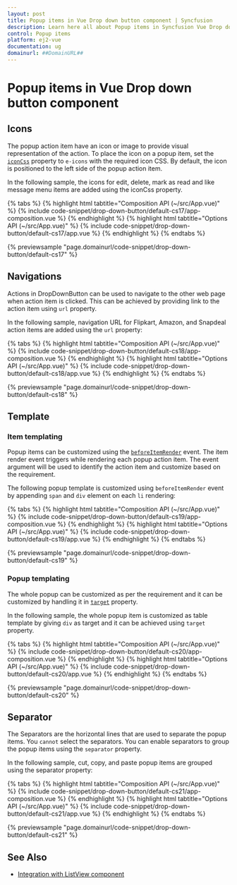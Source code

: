 ```yaml
---
layout: post
title: Popup items in Vue Drop down button component | Syncfusion
description: Learn here all about Popup items in Syncfusion Vue Drop down button component of Syncfusion Essential JS 2 and more.
control: Popup items 
platform: ej2-vue
documentation: ug
domainurl: ##DomainURL##
---
```


# Popup items in Vue Drop down button component

## Icons

The popup action item have an icon or image to provide visual representation of the action. To place the icon on a popup item, set the [`iconCss`](https://ej2.syncfusion.com/vue/documentation/api/drop-down-button/#iconcss) property to `e-icons` with the required icon CSS. By default, the icon is positioned to the left side of the popup action item.

In the following sample, the icons for edit, delete, mark as read  and like message menu items are added using the iconCss property.

{% tabs %}
{% highlight html tabtitle="Composition API (~/src/App.vue)" %}
{% include code-snippet/drop-down-button/default-cs17/app-composition.vue %}
{% endhighlight %}
{% highlight html tabtitle="Options API (~/src/App.vue)" %}
{% include code-snippet/drop-down-button/default-cs17/app.vue %}
{% endhighlight %}
{% endtabs %}
        
{% previewsample "page.domainurl/code-snippet/drop-down-button/default-cs17" %}

## Navigations

Actions in DropDownButton can be used to navigate to the other web page when action item is clicked. This can be achieved by providing link to the action item using `url` property.

In the following sample, navigation URL for Flipkart, Amazon, and Snapdeal action items are added using the `url` property:

{% tabs %}
{% highlight html tabtitle="Composition API (~/src/App.vue)" %}
{% include code-snippet/drop-down-button/default-cs18/app-composition.vue %}
{% endhighlight %}
{% highlight html tabtitle="Options API (~/src/App.vue)" %}
{% include code-snippet/drop-down-button/default-cs18/app.vue %}
{% endhighlight %}
{% endtabs %}
        
{% previewsample "page.domainurl/code-snippet/drop-down-button/default-cs18" %}

## Template

### Item templating

Popup items can be customized using the [`beforeItemRender`](https://ej2.syncfusion.com/vue/documentation/api/drop-down-button/#beforeitemrender) event. The item render event triggers while rendering each popup action item. The event argument will be used to identify the action item and customize based on the requirement.

The following popup template is customized using `beforeItemRender` event by appending `span` and `div` element on each `li` rendering:

{% tabs %}
{% highlight html tabtitle="Composition API (~/src/App.vue)" %}
{% include code-snippet/drop-down-button/default-cs19/app-composition.vue %}
{% endhighlight %}
{% highlight html tabtitle="Options API (~/src/App.vue)" %}
{% include code-snippet/drop-down-button/default-cs19/app.vue %}
{% endhighlight %}
{% endtabs %}
        
{% previewsample "page.domainurl/code-snippet/drop-down-button/default-cs19" %}

### Popup templating

The whole popup can be customized as per the requirement and it can be customized by handling it in [`target`](https://ej2.syncfusion.com/vue/documentation/api/drop-down-button/#target) property.

In the following sample, the whole popup item is customized as table template by giving `div` as target and it can be achieved using `target` property.

{% tabs %}
{% highlight html tabtitle="Composition API (~/src/App.vue)" %}
{% include code-snippet/drop-down-button/default-cs20/app-composition.vue %}
{% endhighlight %}
{% highlight html tabtitle="Options API (~/src/App.vue)" %}
{% include code-snippet/drop-down-button/default-cs20/app.vue %}
{% endhighlight %}
{% endtabs %}
        
{% previewsample "page.domainurl/code-snippet/drop-down-button/default-cs20" %}

## Separator

The Separators are the horizontal lines that are used to separate the popup items. You `cannot` select the separators. You can enable separators to group the popup items using the `separator` property.

In the following sample, cut, copy, and paste popup items are grouped using the separator property:

{% tabs %}
{% highlight html tabtitle="Composition API (~/src/App.vue)" %}
{% include code-snippet/drop-down-button/default-cs21/app-composition.vue %}
{% endhighlight %}
{% highlight html tabtitle="Options API (~/src/App.vue)" %}
{% include code-snippet/drop-down-button/default-cs21/app.vue %}
{% endhighlight %}
{% endtabs %}
        
{% previewsample "page.domainurl/code-snippet/drop-down-button/default-cs21" %}

## See Also

* [Integration with ListView component](./how-to/group-popup-items-with-listview-component)